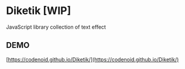 # Diketik [WIP]
JavaScript library collection of text effect

## DEMO

[https://codenoid.github.io/Diketik/](https://codenoid.github.io/Diketik/)